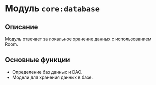 # Модуль `core:database`

## Описание
Модуль отвечает за локальное хранение данных с использованием Room.

## Основные функции
- Определение баз данных и DAO.
- Модели для хранения данных в базе.